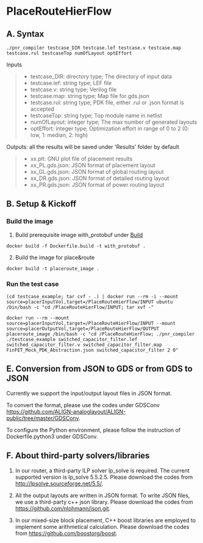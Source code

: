 # PlaceRouteHierFlow

## A. Syntax
```
./pnr_compiler testcase_DIR testcase.lef testcase.v testcase.map testcase.rul testcaseTop numOfLayout optEffort
```
Inputs
>-   testcase_DIR: directory type; The directory of input data
>-   testcase.lef: string type; LEF file
>-   testcase.v: string type; Verilog file
>-   testcase.map: string type; Map file for gds.json
>-   testcase.rul: string type; PDK file, either .rul or .json format is accepted
>-   testcaseTop: string type; Top module name in netlist
>-   numOfLayout: integer type; The max number of generated layouts
>-   optEffort: integer type; Optimization effort in range of 0 to 2 (0: low, 1: median, 2: high)

Outputs: all the results will be saved under 'Results' folder by default
>-   xx.plt: GNU plot file of placement results
>-   xx_PL.gds.json: JSON format of placement layout
>-   xx_GL.gds.json: JSON format of global routing layout
>-   xx_DR.gds.json: JSON format of detailed routing layout
>-   xx_PR.gds.json: JSON format of power routing layout

## B. Setup & Kickoff

### Build the image 
1.  Build prerequisite image with_protobuf under [Build](https://github.com/ALIGN-analoglayout/ALIGN-public/tree/master/Build)
``` Shell
docker build -f Dockerfile.build -t with_protobuf .
```
2.  Build the image for place&route
``` Shell
docker build -t placeroute_image .
```
### Run the test case
``` Shell
(cd testcase_example; tar cvf - .) | docker run --rm -i --mount source=placerInputVol,target=/PlaceRouteHierFlow/INPUT ubuntu /bin/bash -c "cd /PlaceRouteHierFlow/INPUT; tar xvf -"

docker run --rm --mount source=placerInputVol,target=/PlaceRouteHierFlow/INPUT --mount source=placerOutputVol,target=/PlaceRouteHierFlow/OUTPUT placeroute_image /bin/bash -c "cd /PlaceRouteHierFlow; ./pnr_compiler ./testcase_example switched_capacitor_filter.lef switched_capacitor_filter.v switched_capacitor_filter.map FinFET_Mock_PDK_Abstraction.json switched_capacitor_filter 2 0"
```

## E. Conversion from JSON to GDS or from GDS to JSON
Currently we support the input/output layout files in JSON format.

To convert the format, please use the codes under GDSConv <https://github.com/ALIGN-analoglayout/ALIGN-public/tree/master/GDSConv>.

To configure the Python environment, please follow the instruction of Dockerfile.python3 under GDSConv.

## F. About third-party solvers/libraries
1.  In our router, a third-party ILP solver lp_solve is required. The current supported version is lp_solve 5.5.2.5.
Please download the codes from <http://lpsolve.sourceforge.net/5.5/>.

2.  All the output layouts are written in JSON format. To write JSON files, we use a third-party c++ json library. Please download the codes from <https://github.com/nlohmann/json.git>.

3.  In our mixed-size block placement, C++ boost libraries are employed to implement some arithmetical calculation. Please download the codes from <https://github.com/boostorg/boost>.
